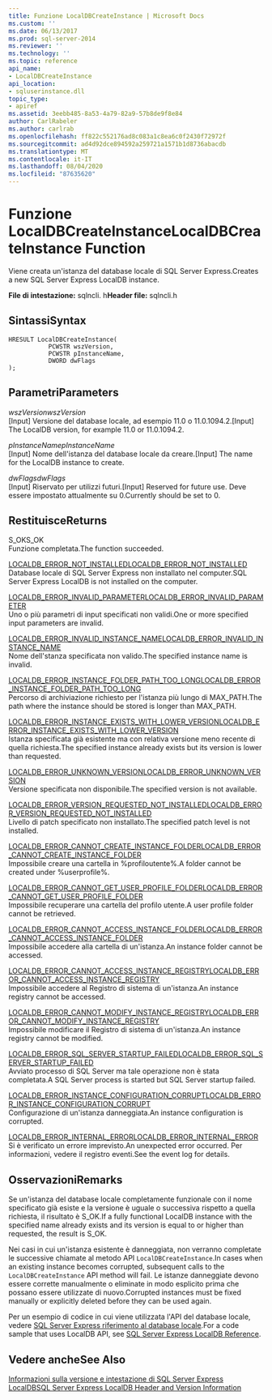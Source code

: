 ```yaml
---
title: Funzione LocalDBCreateInstance | Microsoft Docs
ms.custom: ''
ms.date: 06/13/2017
ms.prod: sql-server-2014
ms.reviewer: ''
ms.technology: ''
ms.topic: reference
api_name:
- LocalDBCreateInstance
api_location:
- sqluserinstance.dll
topic_type:
- apiref
ms.assetid: 3eebb485-8a53-4a79-82a9-57b8de9f8e84
author: CarlRabeler
ms.author: carlrab
ms.openlocfilehash: ff822c552176ad8c083a1c8ea6c0f2430f72972f
ms.sourcegitcommit: ad4d92dce894592a259721a1571b1d8736abacdb
ms.translationtype: MT
ms.contentlocale: it-IT
ms.lasthandoff: 08/04/2020
ms.locfileid: "87635620"
---
```

# <a name="localdbcreateinstance-function"></a><span data-ttu-id="9bc1c-102">Funzione LocalDBCreateInstance</span><span class="sxs-lookup"><span data-stu-id="9bc1c-102">LocalDBCreateInstance Function</span></span>
  <span data-ttu-id="9bc1c-103">Viene creata un'istanza del database locale di SQL Server Express.</span><span class="sxs-lookup"><span data-stu-id="9bc1c-103">Creates a new SQL Server Express LocalDB instance.</span></span>  
  
 <span data-ttu-id="9bc1c-104">**File di intestazione:** sqlncli. h</span><span class="sxs-lookup"><span data-stu-id="9bc1c-104">**Header file:** sqlncli.h</span></span>  
  
## <a name="syntax"></a><span data-ttu-id="9bc1c-105">Sintassi</span><span class="sxs-lookup"><span data-stu-id="9bc1c-105">Syntax</span></span>  
  
```  
HRESULT LocalDBCreateInstance(  
           PCWSTR wszVersion,  
           PCWSTR pInstanceName,   
           DWORD dwFlags   
);  
```  
  
## <a name="parameters"></a><span data-ttu-id="9bc1c-106">Parametri</span><span class="sxs-lookup"><span data-stu-id="9bc1c-106">Parameters</span></span>  
 <span data-ttu-id="9bc1c-107">*wszVersion*</span><span class="sxs-lookup"><span data-stu-id="9bc1c-107">*wszVersion*</span></span>  
 <span data-ttu-id="9bc1c-108">[Input] Versione del database locale, ad esempio 11.0 o 11.0.1094.2.</span><span class="sxs-lookup"><span data-stu-id="9bc1c-108">[Input] The LocalDB version, for example 11.0 or 11.0.1094.2.</span></span>  
  
 <span data-ttu-id="9bc1c-109">*pInstanceName*</span><span class="sxs-lookup"><span data-stu-id="9bc1c-109">*pInstanceName*</span></span>  
 <span data-ttu-id="9bc1c-110">[Input] Nome dell'istanza del database locale da creare.</span><span class="sxs-lookup"><span data-stu-id="9bc1c-110">[Input] The name for the LocalDB instance to create.</span></span>  
  
 <span data-ttu-id="9bc1c-111">*dwFlags*</span><span class="sxs-lookup"><span data-stu-id="9bc1c-111">*dwFlags*</span></span>  
 <span data-ttu-id="9bc1c-112">[Input] Riservato per utilizzi futuri.</span><span class="sxs-lookup"><span data-stu-id="9bc1c-112">[Input] Reserved for future use.</span></span> <span data-ttu-id="9bc1c-113">Deve essere impostato attualmente su 0.</span><span class="sxs-lookup"><span data-stu-id="9bc1c-113">Currently should be set to 0.</span></span>  
  
## <a name="returns"></a><span data-ttu-id="9bc1c-114">Restituisce</span><span class="sxs-lookup"><span data-stu-id="9bc1c-114">Returns</span></span>  
 <span data-ttu-id="9bc1c-115">S_OK</span><span class="sxs-lookup"><span data-stu-id="9bc1c-115">S_OK</span></span>  
 <span data-ttu-id="9bc1c-116">Funzione completata.</span><span class="sxs-lookup"><span data-stu-id="9bc1c-116">The function succeeded.</span></span>  
  
 [<span data-ttu-id="9bc1c-117">LOCALDB_ERROR_NOT_INSTALLED</span><span class="sxs-lookup"><span data-stu-id="9bc1c-117">LOCALDB_ERROR_NOT_INSTALLED</span></span>](../express-localdb-error-messages/localdb-error-not-installed.md)  
 <span data-ttu-id="9bc1c-118">Database locale di SQL Server Express non installato nel computer.</span><span class="sxs-lookup"><span data-stu-id="9bc1c-118">SQL Server Express LocalDB is not installed on the computer.</span></span>  
  
 [<span data-ttu-id="9bc1c-119">LOCALDB_ERROR_INVALID_PARAMETER</span><span class="sxs-lookup"><span data-stu-id="9bc1c-119">LOCALDB_ERROR_INVALID_PARAMETER</span></span>](../express-localdb-error-messages/localdb-error-invalid-parameter.md)  
 <span data-ttu-id="9bc1c-120">Uno o più parametri di input specificati non validi.</span><span class="sxs-lookup"><span data-stu-id="9bc1c-120">One or more specified input parameters are invalid.</span></span>  
  
 [<span data-ttu-id="9bc1c-121">LOCALDB_ERROR_INVALID_INSTANCE_NAME</span><span class="sxs-lookup"><span data-stu-id="9bc1c-121">LOCALDB_ERROR_INVALID_INSTANCE_NAME</span></span>](../express-localdb-error-messages/localdb-error-invalid-instance-name.md)  
 <span data-ttu-id="9bc1c-122">Nome dell'stanza specificata non valido.</span><span class="sxs-lookup"><span data-stu-id="9bc1c-122">The specified instance name is invalid.</span></span>  
  
 [<span data-ttu-id="9bc1c-123">LOCALDB_ERROR_INSTANCE_FOLDER_PATH_TOO_LONG</span><span class="sxs-lookup"><span data-stu-id="9bc1c-123">LOCALDB_ERROR_INSTANCE_FOLDER_PATH_TOO_LONG</span></span>](../express-localdb-error-messages/localdb-error-instance-folder-path-too-long.md)  
 <span data-ttu-id="9bc1c-124">Percorso di archiviazione richiesto per l'istanza più lungo di MAX_PATH.</span><span class="sxs-lookup"><span data-stu-id="9bc1c-124">The path where the instance should be stored is longer than MAX_PATH.</span></span>  
  
 [<span data-ttu-id="9bc1c-125">LOCALDB_ERROR_INSTANCE_EXISTS_WITH_LOWER_VERSION</span><span class="sxs-lookup"><span data-stu-id="9bc1c-125">LOCALDB_ERROR_INSTANCE_EXISTS_WITH_LOWER_VERSION</span></span>](../express-localdb-error-messages/localdb-error-instance-exists-with-lower-version.md)  
 <span data-ttu-id="9bc1c-126">Istanza specificata già esistente ma con relativa versione meno recente di quella richiesta.</span><span class="sxs-lookup"><span data-stu-id="9bc1c-126">The specified instance already exists but its version is lower than requested.</span></span>  
  
 [<span data-ttu-id="9bc1c-127">LOCALDB_ERROR_UNKNOWN_VERSION</span><span class="sxs-lookup"><span data-stu-id="9bc1c-127">LOCALDB_ERROR_UNKNOWN_VERSION</span></span>](../express-localdb-error-messages/localdb-error-unknown-version.md)  
 <span data-ttu-id="9bc1c-128">Versione specificata non disponibile.</span><span class="sxs-lookup"><span data-stu-id="9bc1c-128">The specified version is not available.</span></span>  
  
 [<span data-ttu-id="9bc1c-129">LOCALDB_ERROR_VERSION_REQUESTED_NOT_INSTALLED</span><span class="sxs-lookup"><span data-stu-id="9bc1c-129">LOCALDB_ERROR_VERSION_REQUESTED_NOT_INSTALLED</span></span>](../express-localdb-error-messages/localdb-error-version-requested-not-installed.md)  
 <span data-ttu-id="9bc1c-130">Livello di patch specificato non installato.</span><span class="sxs-lookup"><span data-stu-id="9bc1c-130">The specified patch level is not installed.</span></span>  
  
 [<span data-ttu-id="9bc1c-131">LOCALDB_ERROR_CANNOT_CREATE_INSTANCE_FOLDER</span><span class="sxs-lookup"><span data-stu-id="9bc1c-131">LOCALDB_ERROR_CANNOT_CREATE_INSTANCE_FOLDER</span></span>](../express-localdb-error-messages/localdb-error-cannot-create-instance-folder.md)  
 <span data-ttu-id="9bc1c-132">Impossibile creare una cartella in %profiloutente%.</span><span class="sxs-lookup"><span data-stu-id="9bc1c-132">A folder cannot be created under %userprofile%.</span></span>  
  
 [<span data-ttu-id="9bc1c-133">LOCALDB_ERROR_CANNOT_GET_USER_PROFILE_FOLDER</span><span class="sxs-lookup"><span data-stu-id="9bc1c-133">LOCALDB_ERROR_CANNOT_GET_USER_PROFILE_FOLDER</span></span>](../express-localdb-error-messages/localdb-error-cannot-get-user-profile-folder.md)  
 <span data-ttu-id="9bc1c-134">Impossibile recuperare una cartella del profilo utente.</span><span class="sxs-lookup"><span data-stu-id="9bc1c-134">A user profile folder cannot be retrieved.</span></span>  
  
 [<span data-ttu-id="9bc1c-135">LOCALDB_ERROR_CANNOT_ACCESS_INSTANCE_FOLDER</span><span class="sxs-lookup"><span data-stu-id="9bc1c-135">LOCALDB_ERROR_CANNOT_ACCESS_INSTANCE_FOLDER</span></span>](../express-localdb-error-messages/localdb-error-cannot-access-instance-folder.md)  
 <span data-ttu-id="9bc1c-136">Impossibile accedere alla cartella di un'istanza.</span><span class="sxs-lookup"><span data-stu-id="9bc1c-136">An instance folder cannot be accessed.</span></span>  
  
 [<span data-ttu-id="9bc1c-137">LOCALDB_ERROR_CANNOT_ACCESS_INSTANCE_REGISTRY</span><span class="sxs-lookup"><span data-stu-id="9bc1c-137">LOCALDB_ERROR_CANNOT_ACCESS_INSTANCE_REGISTRY</span></span>](../express-localdb-error-messages/localdb-error-cannot-access-instance-registry.md)  
 <span data-ttu-id="9bc1c-138">Impossibile accedere al Registro di sistema di un'istanza.</span><span class="sxs-lookup"><span data-stu-id="9bc1c-138">An instance registry cannot be accessed.</span></span>  
  
 [<span data-ttu-id="9bc1c-139">LOCALDB_ERROR_CANNOT_MODIFY_INSTANCE_REGISTRY</span><span class="sxs-lookup"><span data-stu-id="9bc1c-139">LOCALDB_ERROR_CANNOT_MODIFY_INSTANCE_REGISTRY</span></span>](../express-localdb-error-messages/localdb-error-cannot-modify-instance-registry.md)  
 <span data-ttu-id="9bc1c-140">Impossibile modificare il Registro di sistema di un'istanza.</span><span class="sxs-lookup"><span data-stu-id="9bc1c-140">An instance registry cannot be modified.</span></span>  
  
 [<span data-ttu-id="9bc1c-141">LOCALDB_ERROR_SQL_SERVER_STARTUP_FAILED</span><span class="sxs-lookup"><span data-stu-id="9bc1c-141">LOCALDB_ERROR_SQL_SERVER_STARTUP_FAILED</span></span>](../express-localdb-error-messages/localdb-error-sql-server-startup-failed.md)  
 <span data-ttu-id="9bc1c-142">Avviato processo di SQL Server ma tale operazione non è stata completata.</span><span class="sxs-lookup"><span data-stu-id="9bc1c-142">A SQL Server process is started but SQL Server startup failed.</span></span>  
  
 [<span data-ttu-id="9bc1c-143">LOCALDB_ERROR_INSTANCE_CONFIGURATION_CORRUPT</span><span class="sxs-lookup"><span data-stu-id="9bc1c-143">LOCALDB_ERROR_INSTANCE_CONFIGURATION_CORRUPT</span></span>](../express-localdb-error-messages/localdb-error-instance-configuration-corrupt.md)  
 <span data-ttu-id="9bc1c-144">Configurazione di un'istanza danneggiata.</span><span class="sxs-lookup"><span data-stu-id="9bc1c-144">An instance configuration is corrupted.</span></span>  
  
 [<span data-ttu-id="9bc1c-145">LOCALDB_ERROR_INTERNAL_ERROR</span><span class="sxs-lookup"><span data-stu-id="9bc1c-145">LOCALDB_ERROR_INTERNAL_ERROR</span></span>](../express-localdb-error-messages/localdb-error-internal-error.md)  
 <span data-ttu-id="9bc1c-146">Si è verificato un errore imprevisto.</span><span class="sxs-lookup"><span data-stu-id="9bc1c-146">An unexpected error occurred.</span></span> <span data-ttu-id="9bc1c-147">Per informazioni, vedere il registro eventi.</span><span class="sxs-lookup"><span data-stu-id="9bc1c-147">See the event log for details.</span></span>  
  
## <a name="remarks"></a><span data-ttu-id="9bc1c-148">Osservazioni</span><span class="sxs-lookup"><span data-stu-id="9bc1c-148">Remarks</span></span>  
 <span data-ttu-id="9bc1c-149">Se un'istanza del database locale completamente funzionale con il nome specificato già esiste e la versione è uguale o successiva rispetto a quella richiesta, il risultato è S_OK.</span><span class="sxs-lookup"><span data-stu-id="9bc1c-149">If a fully functional LocalDB instance with the specified name already exists and its version is equal to or higher than requested, the result is S_OK.</span></span>  
  
 <span data-ttu-id="9bc1c-150">Nei casi in cui un'istanza esistente è danneggiata, non verranno completate le successive chiamate al metodo API `LocalDBCreateInstance`.</span><span class="sxs-lookup"><span data-stu-id="9bc1c-150">In cases when an existing instance becomes corrupted, subsequent calls to the `LocalDBCreateInstance` API method will fail.</span></span> <span data-ttu-id="9bc1c-151">Le istanze danneggiate devono essere corrette manualmente o eliminate in modo esplicito prima che possano essere utilizzate di nuovo.</span><span class="sxs-lookup"><span data-stu-id="9bc1c-151">Corrupted instances must be fixed manually or explicitly deleted before they can be used again.</span></span>  
  
 <span data-ttu-id="9bc1c-152">Per un esempio di codice in cui viene utilizzata l'API del database locale, vedere [SQL Server Express riferimento al database locale](../sql-server-express-localdb-reference.md).</span><span class="sxs-lookup"><span data-stu-id="9bc1c-152">For a code sample that uses LocalDB API, see [SQL Server Express LocalDB Reference](../sql-server-express-localdb-reference.md).</span></span>  
  
## <a name="see-also"></a><span data-ttu-id="9bc1c-153">Vedere anche</span><span class="sxs-lookup"><span data-stu-id="9bc1c-153">See Also</span></span>  
 [<span data-ttu-id="9bc1c-154">Informazioni sulla versione e intestazione di SQL Server Express LocalDB</span><span class="sxs-lookup"><span data-stu-id="9bc1c-154">SQL Server Express LocalDB Header and Version Information</span></span>](sql-server-express-localdb-header-and-version-information.md)  
  
  
